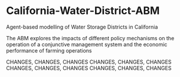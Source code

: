 # California-Water-District-ABM
Agent-based modelling of Water Storage Districts in California

The ABM explores the impacts of different policy mechanisms on the operation of a conjunctive management system and the economic performance of farming operations

CHANGES, CHANGES, CHANGES
CHANGES, CHANGES, CHANGES
CHANGES, CHANGES, CHANGES
CHANGES, CHANGES, CHANGES
